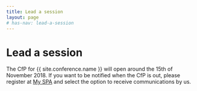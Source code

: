 ```yaml
---
title: Lead a session
layout: page
# has-nav: lead-a-session
---
```


<!-- <em>Submissions are now closed for SPA Software in Practice 2018.</em> -->

<h1>Lead a session</h1>
<p>The CfP for {{ site.conference.name }} will open around the 15th of November 2018. If you want to be notified when the CfP is out, please register at <a href="https://spaconference.org/scripts/myprofile.php">My SPA</a> and select the option to receive communications by us.
</p>
<!-- <p>{{ site.conference.name }} is about practitioners from any aspect of software development - technology, people and process - sharing their thoughts and knowledge, and learning together.</p>
<p>All the sessions are interactive - everyone can be an active participant and learn by doing.</p> -->

<!-- <h2>What are we looking for?</h2>
<p>We welcome a wide variety of perspectives on all aspects of software development - new ideas, old ideas rediscovered, creativity, the unexpected, reflection and fun. In the past we’ve had sessions on programming languages, tools, techniques, design, architecture, testing, coaching, team dynamics, pairing and organising a team’s work.</p>
<p>We’ve also had some great sessions on topics you might not expect at a software conference, like sketching, speed reading, and education. We really like sessions like this too - they give us more opportunities to think about and try a wide range of things.</p>
<p>At {{ site.conference.name }} you can experiment and try something new, or bring a session you’ve perfected elsewhere - we value both. All submissions get feedback to help them improve, and accepted sessions will be assigned a shepherd to help with preparation so we’ll support you along the way.</p>
<p>You can get an idea of the sort of sessions that have run previously from the websites for <a href="{{ '/previous-conferences.html' | relative_url }}">previous years' conferences</a>.</p>
<p>But don't be constrained by any of these ideas; maybe you've got something totally new to bring. We'd like to hear it.</p>
<p>We’d love to see in your proposal how you’ll make your session interactive and get participants involved. You can get some ideas of ways to do that from <a href="{{ 'interactivity.html' | relative_url }}">our page of suggestions for interactivity</a> or propose anything else you like.</p>

<h2>Who do we want to hear from?</h2>
<p>Anyone involved in the process of developing software, whatever your role - product manager, artist, developer, musician, business analyst, designer...</p>
<p>We particularly encourage speakers who are new to presenting at {{ site.conference.name }}. If you submit early, our feedback process will allow you to tune your proposal before the final review stage.</p>

<h2>The submission and selection process</h2>
<p>To submit your proposal, complete the <a href="https://spaconference.org/scripts/makeproposal.php">form on the website</a>.</p>
<p>Your submission is completely anonymous right up until we have the draft programme - then we just check no-one has too many sessions in, or several at the same time.</p>
<p>All sessions submitted by {{ site.conference.cfp_deadline_time }} on {{ site.conference.cfp_early_feedback_deadline }} will receive feedback to help improve the proposal.</p>
<p>Submissions can be edited until the final deadline of {{ site.conference.cfp_deadline_time }} on {{ site.conference.cfp_close_date }}.</p>
<p>The submission and selection process is described in more detail <a href="{{ '/submission-stages.html' | relative_url }}">here</a>.</p>

<h2>What we offer</h2>
<p>We will help you make your session the best it can be, both through our feedback process prior to the submissions deadline and our shepherding process if your session is accepted. More detail on these stages is <a href="{{ '/submission-stages.html' | relative_url }}">here</a>.</p>
<p>The first two named presenters of each accepted session receive a free ticket to {{ site.conference.name }}. If you have already purchased a ticket before the programme is announced, you will receive a full refund. See <a href="{{ '/terms-and-conditions.html' | relative_url }}">here</a> for conditions.</p>
<p>The conference is not run for profit but we do have some funds available to help cover travel and accommodation expenses for speakers whose employer will not cover their expenses. If this applies to you, please tick the travel assistance box when you submit your proposal and we’ll get in touch if your talk is selected. (Along with speakers' names, this field won't be visible to anyone during the review process.)</p>

<h2>Important dates</h2>
<p>The conference: {{ site.conference.dates }} - British Computer Society, London, UK</p>
<p>Submissions submitted before {{ site.conference.cfp_deadline_time }} on {{ site.conference.cfp_early_feedback_deadline }} will receive feedback and may be resubmitted.</p>
<p>Submissions deadline: {{ site.conference.cfp_deadline_time }}, {{ site.conference.cfp_close_date }}</p>
<p>Programme announced: {{ site.conference.programme_announce_date }}</p>
<p>If you're uncertain about whether to submit your idea, or have other queries, please feel free to get in touch with us at</p>
<p><em>programme@spaconference.org</em></p>
<p>Jason Ayers, Programme Chair, {{ site.conference.name_with_year }}</p> -->
